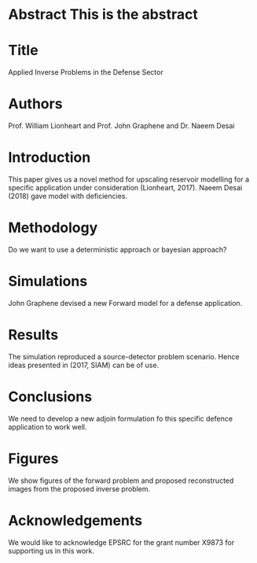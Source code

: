 # Abstract This is the abstract

# Title 
Applied Inverse Problems in the Defense Sector

# Authors  
Prof. William Lionheart and Prof. John Graphene and Dr. Naeem Desai

# Introduction
This paper gives us a novel method for upscaling reservoir modelling for a specific application under consideration (Lionheart, 2017). Naeem Desai (2018) gave model with deficiencies.

# Methodology
Do we want to use a deterministic approach or bayesian approach?

# Simulations
John Graphene devised a new Forward model for a defense application. 

# Results
The simulation reproduced a source-detector problem scenario. Hence ideas presented in (2017, SIAM) can be of use.

# Conclusions
We need to develop a new adjoin formulation fo this specific defence application to work well.

# Figures
We show figures of the forward problem and proposed reconstructed images from the proposed inverse problem.

# Acknowledgements
We would like to acknowledge EPSRC for the grant number X9873 for supporting us in this work.
 

